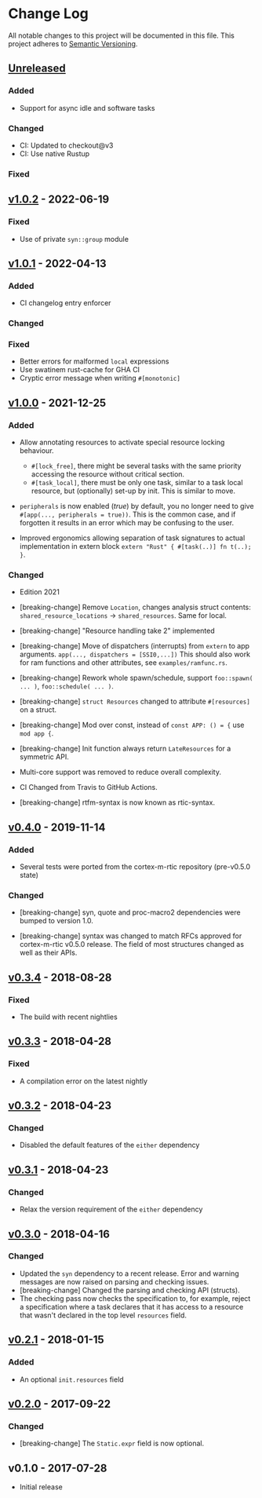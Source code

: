 # Change Log

All notable changes to this project will be documented in this file.
This project adheres to [Semantic Versioning](http://semver.org/).

## [Unreleased]

### Added

- Support for async idle and software tasks

### Changed

- CI: Updated to checkout@v3
- CI: Use native Rustup

### Fixed

## [v1.0.2] - 2022-06-19

### Fixed

- Use of private `syn::group` module

## [v1.0.1] - 2022-04-13

### Added

- CI changelog entry enforcer

### Changed

### Fixed

- Better errors for malformed `local` expressions
- Use swatinem rust-cache for GHA CI
- Cryptic error message when writing `#[monotonic]`

## [v1.0.0] - 2021-12-25

### Added

- Allow annotating resources to activate special resource locking behaviour.
  - `#[lock_free]`, there might be several tasks with the same priority accessing
    the resource without critical section.
  - `#[task_local]`, there must be only one task, similar to a task local
    resource, but (optionally) set-up by init. This is similar to move.

- `peripherals` is now enabled (*true*) by default, you no longer need to give
  `#[app(..., peripherals = true))`. This is the common case, and if forgotten
  it results in an error which may be confusing to the user.

- Improved ergonomics allowing separation of task signatures to actual
  implementation in extern block `extern "Rust" { #[task(..)] fn t(..); }`.

### Changed

- Edition 2021

- [breaking-change] Remove `Location`, changes analysis struct contents:
  `shared_resource_locations` -> `shared_resources`. Same for local.

- [breaking-change] "Resource handling take 2" implemented

- [breaking-change] Move of dispatchers (interrupts) from `extern` to app arguments.
  `app(..., dispatchers = [SSI0,...])`
  This should also work for ram functions and other attributes, see `examples/ramfunc.rs`.

- [breaking-change] Rework whole spawn/schedule, support `foo::spawn( ... )`,
  `foo::schedule( ... )`.

- [breaking-change] `struct Resources` changed to attribute `#[resources]` on a struct.

- [breaking-change] Mod over const, instead of `const APP: () = {` use `mod app {`.

- [breaking-change] Init function always return `LateResources` for a symmetric API.

- Multi-core support was removed to reduce overall complexity.

- CI Changed from Travis to GitHub Actions.

- [breaking-change] rtfm-syntax is now known as rtic-syntax.

## [v0.4.0] - 2019-11-14

### Added

- Several tests were ported from the cortex-m-rtic repository (pre-v0.5.0 state)

### Changed

- [breaking-change] syn, quote and proc-macro2 dependencies were bumped to
  version 1.0.

- [breaking-change] syntax was changed to match RFCs approved for cortex-m-rtic
  v0.5.0 release. The field of most structures changed as well as their APIs.

## [v0.3.4] - 2018-08-28

### Fixed

- The build with recent nightlies

## [v0.3.3] - 2018-04-28

### Fixed

- A compilation error on the latest nightly

## [v0.3.2] - 2018-04-23

### Changed

- Disabled the default features of the `either` dependency

## [v0.3.1] - 2018-04-23

### Changed

- Relax the version requirement of the `either` dependency

## [v0.3.0] - 2018-04-16

### Changed

- Updated the `syn` dependency to a recent release. Error and warning messages are now raised on
  parsing and checking issues.
- [breaking-change] Changed the parsing and checking API (structs).
- The checking pass now checks the specification to, for example, reject a specification where a
  task declares that it has access to a resource that wasn't declared in the top level `resources`
  field.

## [v0.2.1] - 2018-01-15

### Added

- An optional `init.resources` field

## [v0.2.0] - 2017-09-22

### Changed

- [breaking-change] The `Static.expr` field is now optional.

## v0.1.0 - 2017-07-28

- Initial release

[Unreleased]: https://github.com/rtic-rs/rtic-syntax/compare/v1.0.2...HEAD
[v1.0.2]: https://github.com/rtic-rs/rtic-syntax/compare/v1.0.1...v1.0.2
[v1.0.1]: https://github.com/rtic-rs/rtic-syntax/compare/v1.0.0...v1.0.1
[v1.0.0]: https://github.com/rtic-rs/rtic-syntax/compare/v0.4.0...v1.0.0
[v0.4.0]: https://github.com/rtic-rs/rtic-syntax/compare/v0.3.4...v0.4.0
[v0.3.4]: https://github.com/rtic-rs/rtic-syntax/compare/v0.3.3...v0.3.4
[v0.3.3]: https://github.com/rtic-rs/rtic-syntax/compare/v0.3.2...v0.3.3
[v0.3.2]: https://github.com/rtic-rs/rtic-syntax/compare/v0.3.1...v0.3.2
[v0.3.1]: https://github.com/rtic-rs/rtic-syntax/compare/v0.3.0...v0.3.1
[v0.3.0]: https://github.com/rtic-rs/rtic-syntax/compare/v0.2.1...v0.3.0
[v0.2.1]: https://github.com/rtic-rs/rtic-syntax/compare/v0.2.0...v0.2.1
[v0.2.0]: https://github.com/rtic-rs/rtic-syntax/compare/v0.1.0...v0.2.0
